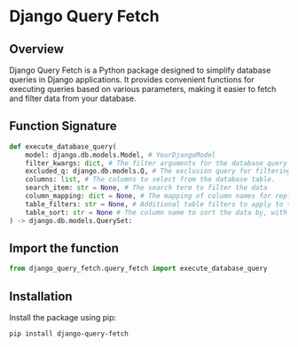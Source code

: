 # Django Query Fetch

## Overview

Django Query Fetch is a Python package designed to simplify database queries in Django applications. It provides convenient functions for executing queries based on various parameters, making it easier to fetch and filter data from your database.

## Function Signature

```python
def execute_database_query(
    model: django.db.models.Model, # YourDjangoModel
    filter_kwargs: dict, # The filter arguments for the database query.
    excluded_q: django.db.models.Q, # The exclusion query for filtering out specific records.
    columns: list, # The columns to select from the database table.
    search_item: str = None, # The search term to filter the data
    column_mapping: dict = None, # The mapping of column names for replacing the the actual model field name with customized name
    table_filters: str = None, # Additional table filters to apply to the data. Multiple filters can be separated by ":::". Each filter should follow the format "column_name___filter_type___filter_value".
    table_sort: str = None # The column name to sort the data by, with an optional leading hyphen (-) for descending order
) -> django.db.models.QuerySet:
```


## Import the function

```python
from django_query_fetch.query_fetch import execute_database_query
```

## Installation

Install the package using pip:

```bash
pip install django-query-fetch
